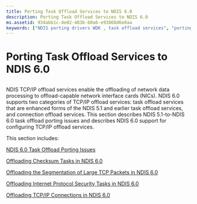 ```yaml
---
title: Porting Task Offload Services to NDIS 6.0
description: Porting Task Offload Services to NDIS 6.0
ms.assetid: 934abb1c-4e82-483b-b0a6-e93868d6e6aa
keywords: ["NDIS porting drivers WDK , task offload services", "porting drivers WDK networking , task offload services", "network driver porting WDK , task offload services", "task offload porting WDK networking", "TCP/IP offload service porting WDK networking", "offload"]
---
```


# Porting Task Offload Services to NDIS 6.0


## <a href="" id="ddk-porting-task-offload-services-to-ndis-6-0-ng"></a>


NDIS TCP/IP offload services enable the offloading of network data processing to offload-capable network interface cards (NICs). NDIS 6.0 supports two categories of TCP/IP offload services: task offload services that are enhanced forms of the NDIS 5.1 and earlier task offload services, and connection offload services. This section describes NDIS 5.1-to-NDIS 6.0 task offload porting issues and describes NDIS 6.0 support for configuring TCP/IP offload services.

This section includes:

[NDIS 6.0 Task Offload Porting Issues](ndis-6-0-task-offload-porting-issues.md)

[Offloading Checksum Tasks in NDIS 6.0](offloading-checksum-tasks-in-ndis-6-0.md)

[Offloading the Segmentation of Large TCP Packets in NDIS 6.0](offloading-the-segmentation-of-large-tcp-packets-in-ndis-6-0.md)

[Offloading Internet Protocol Security Tasks in NDIS 6.0](offloading-internet-protocol-security-tasks-in-ndis-6-0.md)

[Offloading TCP/IP Connections in NDIS 6.0](offloading-tcp-ip-connections-in-ndis-6-0.md)

 

 





